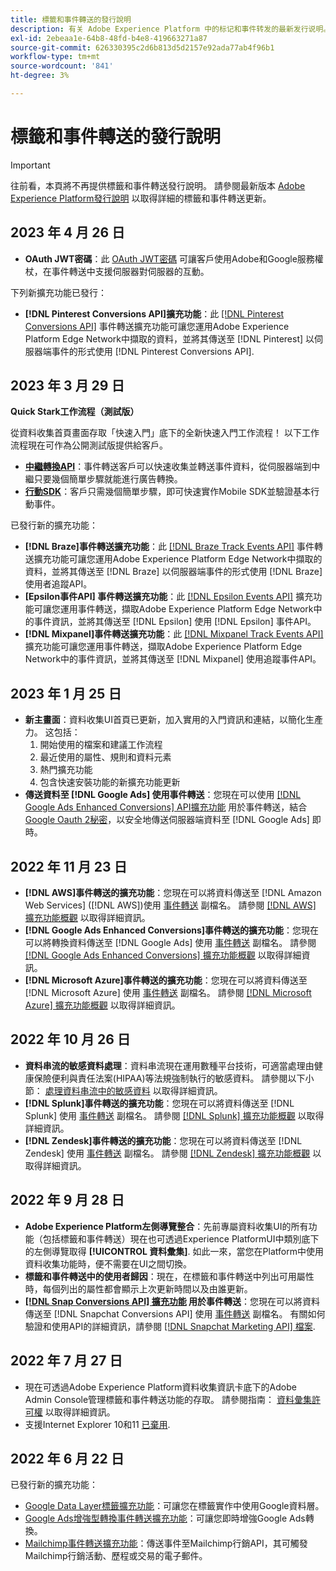 ```yaml
---
title: 標籤和事件轉送的發行說明
description: 有关 Adobe Experience Platform 中的标记和事件转发的最新发行说明。
exl-id: 2ebeaa1e-64b8-48fd-b4e8-419663271a87
source-git-commit: 626330395c2d6b813d5d2157e92ada77ab4f96b1
workflow-type: tm+mt
source-wordcount: '841'
ht-degree: 3%

---
```


# 標籤和事件轉送的發行說明

>[!IMPORTANT]
>
>往前看，本頁將不再提供標籤和事件轉送發行說明。 請參閱最新版本 [Adobe Experience Platform發行說明](https://experienceleague.adobe.com/docs/experience-platform/release-notes/latest.html?lang=en#data-collection) 以取得詳細的標籤和事件轉送更新。

## 2023 年 4 月 26 日

* **OAuth JWT密碼**：此 [OAuth JWT密碼](https://experienceleague.adobe.com/docs/experience-platform/tags/event-forwarding/secrets.html?lang=en) 可讓客戶使用Adobe和Google服務權杖，在事件轉送中支援伺服器對伺服器的互動。

下列新擴充功能已發行：

* **[!DNL Pinterest Conversions API]擴充功能**：此 [[!DNL Pinterest Conversions API]](https://experienceleague.adobe.com/docs/experience-platform/tags/extensions/server/pinterest/overview.html) 事件轉送擴充功能可讓您運用Adobe Experience Platform Edge Network中擷取的資料，並將其傳送至 [!DNL Pinterest] 以伺服器端事件的形式使用 [!DNL Pinterest Conversions API].

## 2023 年 3 月 29 日

**Quick Stark工作流程（測試版）**

從資料收集首頁畫面存取「快速入門」底下的全新快速入門工作流程！ 以下工作流程現在可作為公開測試版提供給客戶。
* **[中繼轉換API](https://experienceleague.adobe.com/docs/experience-platform/tags/extensions/server/meta/overview.html?lang=en#quick-start)**：事件轉送客戶可以快速收集並轉送事件資料，從伺服器端到中繼只要幾個簡單步驟就能進行廣告轉換。
* **[行動SDK](https://developer.adobe.com/client-sdks/documentation/)**：客戶只需幾個簡單步驟，即可快速實作Mobile SDK並驗證基本行動事件。

已發行新的擴充功能：

* **[!DNL Braze]事件轉送擴充功能**：此 [[!DNL Braze Track Events API]](https://experienceleague.adobe.com/docs/experience-platform/tags/extensions/server/braze/overview.html) 事件轉送擴充功能可讓您運用Adobe Experience Platform Edge Network中擷取的資料，並將其傳送至 [!DNL Braze] 以伺服器端事件的形式使用 [!DNL Braze] 使用者追蹤API。
* **[Epsilon事件API] 事件轉送擴充功能**：此 [[!DNL Epsilon Events API]](https://experienceleague.adobe.com/docs/experience-platform/tags/extensions/server/braze/overview.html) 擴充功能可讓您運用事件轉送，擷取Adobe Experience Platform Edge Network中的事件資訊，並將其傳送至 [!DNL Epsilon] 使用 [!DNL Epsilon] 事件API。
* **[!DNL Mixpanel]事件轉送擴充功能**：此 [[!DNL Mixpanel Track Events API]](https://experienceleague.adobe.com/docs/experience-platform/tags/extensions/server/braze/overview.html) 擴充功能可讓您運用事件轉送，擷取Adobe Experience Platform Edge Network中的事件資訊，並將其傳送至 [!DNL Mixpanel] 使用追蹤事件API。

## 2023 年 1 月 25 日

* **新主畫面**：資料收集UI首頁已更新，加入實用的入門資訊和連結，以簡化生產力。 这包括：
   1. 開始使用的檔案和建議工作流程
   1. 最近使用的屬性、規則和資料元素
   1. 熱門擴充功能
   1. 包含快速安裝功能的新擴充功能更新
* **傳送資料至 [!DNL Google Ads] 使用事件轉送**：您現在可以使用 [[!DNL Google Ads Enhanced Conversions] API擴充功能](../extensions/server/google-ads-enhanced-conversions/overview.md) 用於事件轉送，結合 [Google Oauth 2秘密](../ui/event-forwarding/secrets.md#google-oauth2)，以安全地傳送伺服器端資料至 [!DNL Google Ads] 即時。

## 2022 年 11 月 23 日

* **[!DNL AWS]事件轉送的擴充功能**：您現在可以將資料傳送至 [!DNL Amazon Web Services] ([!DNL AWS])使用 [事件轉送](../../tags/ui/event-forwarding/overview.md) 副檔名。 請參閱 [[!DNL AWS] 擴充功能概觀](../../tags/extensions/server/aws/overview.md) 以取得詳細資訊。
* **[!DNL Google Ads Enhanced Conversions]事件轉送的擴充功能**：您現在可以將轉換資料傳送至 [!DNL Google Ads] 使用 [事件轉送](../../tags/ui/event-forwarding/overview.md) 副檔名。 請參閱 [[!DNL Google Ads Enhanced Conversions] 擴充功能概觀](../../tags/extensions/server/google-ads-enhanced-conversions/overview.md) 以取得詳細資訊。
* **[!DNL Microsoft Azure]事件轉送的擴充功能**：您現在可以將資料傳送至 [!DNL Microsoft Azure] 使用 [事件轉送](../../tags/ui/event-forwarding/overview.md) 副檔名。 請參閱 [[!DNL Microsoft Azure] 擴充功能概觀](../../tags/extensions/server/azure/overview.md) 以取得詳細資訊。

## 2022 年 10 月 26 日

* **資料串流的敏感資料處理**：資料串流現在運用數種平台技術，可適當處理由健康保險便利與責任法案(HIPAA)等法規強制執行的敏感資料。 請參閱以下小節： [處理資料串流中的敏感資料](../../edge/datastreams/overview.md#sensitive) 以取得詳細資訊。
* **[!DNL Splunk]事件轉送的擴充功能**：您現在可以將資料傳送至 [!DNL Splunk] 使用 [事件轉送](../ui/event-forwarding/overview.md) 副檔名。 請參閱 [[!DNL Splunk] 擴充功能概觀](../extensions/server/splunk/overview.md) 以取得詳細資訊。
* **[!DNL Zendesk]事件轉送的擴充功能**：您現在可以將資料傳送至 [!DNL Zendesk] 使用 [事件轉送](../ui/event-forwarding/overview.md) 副檔名。 請參閱 [[!DNL Zendesk] 擴充功能概觀](../extensions/server/zendesk/overview.md) 以取得詳細資訊。

## 2022 年 9 月 28 日

* **Adobe Experience Platform左側導覽整合**：先前專屬資料收集UI的所有功能（包括標籤和事件轉送）現在也可透過Experience PlatformUI中類別底下的左側導覽取得 **[!UICONTROL 資料彙集]**. 如此一來，當您在Platform中使用資料收集功能時，便不需要在UI之間切換。
* **標籤和事件轉送中的使用者歸因**：現在，在標籤和事件轉送中列出可用屬性時，每個列出的屬性都會顯示上次更新時間以及由誰更新。
* **[[!DNL Snap Conversions API] 擴充功能](https://exchange.adobe.com/apps/ec/108550) 用於事件轉送**：您現在可以將資料傳送至 [!DNL Snapchat Conversions API] 使用 [事件轉送](../../tags/ui/event-forwarding/overview.md) 副檔名。 有關如何驗證和使用API的詳細資訊，請參閱 [[!DNL Snapchat Marketing API] 檔案](https://marketingapi.snapchat.com/docs/conversion.html).

## 2022 年 7 月 27 日

* 現在可透過Adobe Experience Platform資料收集資訊卡底下的Adobe Admin Console管理標籤和事件轉送功能的存取。 請參閱指南： [資料彙集許可權](../../collection/permissions.md) 以取得詳細資訊。
* 支援Internet Explorer 10和11 [已棄用](../ie-deprecation.md).

## 2022 年 6 月 22 日

已發行新的擴充功能：

* [Google Data Layer標籤擴充功能](../extensions/client/google-data-layer/overview.md)：可讓您在標籤實作中使用Google資料層。
* [Google Ads增強型轉換事件轉送擴充功能](https://partners.adobe.com/exchangeprogram/experiencecloud/exchange.details.108630.html)：可讓您即時增強Google Ads轉換。
* [Mailchimp事件轉送擴充功能](../extensions/server/mailchimp/overview.md)：傳送事件至Mailchimp行銷API，其可觸發Mailchimp行銷活動、歷程或交易的電子郵件。